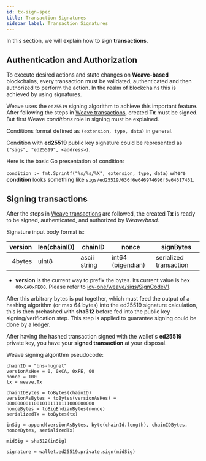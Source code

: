 ```yaml
---
id: tx-sign-spec
title: Transaction Signatures
sidebar_label: Transaction Signatures
---
```


In this section, we will explain how to sign **transactions**.

## Authentication and Authorization

To execute desired actions and state changes on **Weave-based** blockchains, every transaction must be validated, authenticated and then authorized to perform the action. In the realm of blockchains this is achieved by using signatures.

Weave uses the `ed25519` signing algorithm to achieve this important feature.
After following the steps in [Weave transactions](weave/weave-api-spec/02-transaction.md), created **Tx** must be signed. But first Weave _conditions_ role in signing must be explained.

Conditions format defined as `(extension, type, data)` in general.

Condition with **ed25519** public key signature could be represented as `("sigs", "ed25519", <address>)`.

Here is the basic Go presentation of condition:

`condition := fmt.Sprintf("%s/%s/%X", extension, type, data)` where **condition** looks something like `sigs/ed25519/636f6e646974696f6e64617461`.

## Signing transactions

After the steps in [Weave transactions](weave/weave-api-spec/02-transaction.md) are followed, the created **Tx** is ready to be signed, authenticated, and authorized by _Weave/bnsd_.

Signature input body format is:

| version | len(chainID) | chainID      | nonce             | signBytes              |
| ------: | ------------ | ------------ | ----------------- | ---------------------- |
|  4bytes | uint8        | ascii string | int64 (bigendian) | serialized transaction |

- **version** is the current way to prefix the bytes. Its current value is hex `00xCA0xFE00`. Please refer to [iov-one/weave/sigs/SignCodeV1](https://github.com/iov-one/weave/blob/v0.21.0/x/sigs/controller.go#L14).

After this arbitrary bytes is put together, which must feed the output of a hashing algorithm (or max 64 bytes) into the ed25519 signature calculation, this is then prehashed with **sha512** before fed into the public key signing/verification step. This step is applied to guarantee signing could be done by a ledger.

After having the hashed transaction signed with the wallet's **ed25519** private key, you have your **signed transaction** at your disposal.

Weave signing algorithm pseudocode:

```
chainID = "bns-hugnet"
versionAsHex = 0, 0xCA, 0xFE, 00
nonce = 100
tx = weave.Tx

chainIDBytes = toBytes(chainID)
versionAsBytes = toBytes(versionAsHes) = 00000000110010101111111000000000
nonceBytes = toBigEndianBytes(nonce)
serializedTx = toBytes(tx)

inSig = append(versionAsBytes, byte(chainId.length), chainIDBytes, nonceBytes, serializedTx)

midSig = sha512(inSig)

signature = wallet.ed25519.private.sign(midSig)
```
